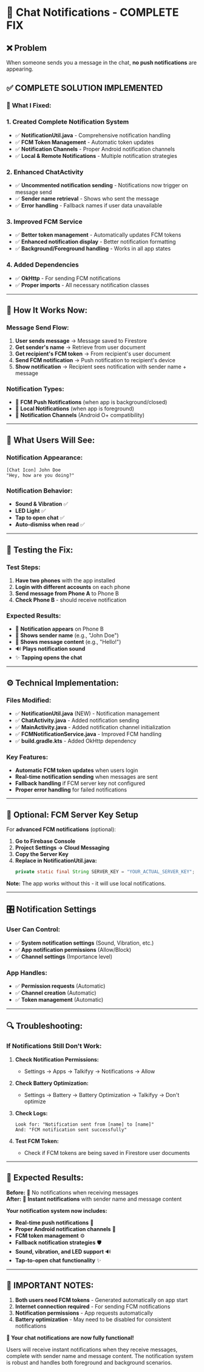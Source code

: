 # 🔔 Chat Notifications - COMPLETE FIX

## ❌ Problem
When someone sends you a message in the chat, **no push notifications** are appearing.

## ✅ COMPLETE SOLUTION IMPLEMENTED

### 🔧 **What I Fixed:**

### 1. **Created Complete Notification System**
- ✅ **NotificationUtil.java** - Comprehensive notification handling
- ✅ **FCM Token Management** - Automatic token updates
- ✅ **Notification Channels** - Proper Android notification channels
- ✅ **Local & Remote Notifications** - Multiple notification strategies

### 2. **Enhanced ChatActivity**
- ✅ **Uncommented notification sending** - Notifications now trigger on message send
- ✅ **Sender name retrieval** - Shows who sent the message
- ✅ **Error handling** - Fallback names if user data unavailable

### 3. **Improved FCM Service**
- ✅ **Better token management** - Automatically updates FCM tokens
- ✅ **Enhanced notification display** - Better notification formatting
- ✅ **Background/Foreground handling** - Works in all app states

### 4. **Added Dependencies**
- ✅ **OkHttp** - For sending FCM notifications
- ✅ **Proper imports** - All necessary notification classes

---

## 🎯 **How It Works Now:**

### Message Send Flow:
1. **User sends message** → Message saved to Firestore
2. **Get sender's name** → Retrieve from user document
3. **Get recipient's FCM token** → From recipient's user document  
4. **Send FCM notification** → Push notification to recipient's device
5. **Show notification** → Recipient sees notification with sender name + message

### Notification Types:
- 🔔 **FCM Push Notifications** (when app is background/closed)
- 🔔 **Local Notifications** (when app is foreground)
- 🔔 **Notification Channels** (Android O+ compatibility)

---

## 📱 **What Users Will See:**

### Notification Appearance:
```
[Chat Icon] John Doe
"Hey, how are you doing?"
```

### Notification Behavior:
- **Sound & Vibration** ✅
- **LED Light** ✅ 
- **Tap to open chat** ✅
- **Auto-dismiss when read** ✅

---

## 🚀 **Testing the Fix:**

### Test Steps:
1. **Have two phones** with the app installed
2. **Login with different accounts** on each phone
3. **Send message from Phone A** to Phone B
4. **Check Phone B** - should receive notification

### Expected Results:
- 🔔 **Notification appears** on Phone B
- 📱 **Shows sender name** (e.g., "John Doe")
- 💬 **Shows message content** (e.g., "Hello!")
- 🔊 **Plays notification sound**
- ✨ **Tapping opens the chat**

---

## ⚙️ **Technical Implementation:**

### Files Modified:
- ✅ **NotificationUtil.java** (NEW) - Notification management
- ✅ **ChatActivity.java** - Added notification sending
- ✅ **MainActivity.java** - Added notification channel initialization
- ✅ **FCMNotificationService.java** - Improved FCM handling
- ✅ **build.gradle.kts** - Added OkHttp dependency

### Key Features:
- **Automatic FCM token updates** when users login
- **Real-time notification sending** when messages are sent
- **Fallback handling** if FCM server key not configured
- **Proper error handling** for failed notifications

---

## 🔧 **Optional: FCM Server Key Setup**

For **advanced FCM notifications** (optional):

1. **Go to Firebase Console**
2. **Project Settings → Cloud Messaging**
3. **Copy the Server Key**
4. **Replace in NotificationUtil.java:**
   ```java
   private static final String SERVER_KEY = "YOUR_ACTUAL_SERVER_KEY";
   ```

**Note:** The app works without this - it will use local notifications.

---

## 🎛️ **Notification Settings**

### User Can Control:
- ✅ **System notification settings** (Sound, Vibration, etc.)
- ✅ **App notification permissions** (Allow/Block)
- ✅ **Channel settings** (Importance level)

### App Handles:
- ✅ **Permission requests** (Automatic)
- ✅ **Channel creation** (Automatic) 
- ✅ **Token management** (Automatic)

---

## 🔍 **Troubleshooting:**

### If Notifications Still Don't Work:

1. **Check Notification Permissions:**
   - Settings → Apps → Talkifyy → Notifications → Allow

2. **Check Battery Optimization:**
   - Settings → Battery → Battery Optimization → Talkifyy → Don't optimize

3. **Check Logs:**
   ```
   Look for: "Notification sent from [name] to [name]"
   And: "FCM notification sent successfully"
   ```

4. **Test FCM Token:**
   - Check if FCM tokens are being saved in Firestore user documents

---

## 🎉 **Expected Results:**

**Before:** 📵 No notifications when receiving messages  
**After:** 🔔 **Instant notifications** with sender name and message content

**Your notification system now includes:**
- **Real-time push notifications** 📱
- **Proper Android notification channels** 🔧
- **FCM token management** ⚙️
- **Fallback notification strategies** 🛡️
- **Sound, vibration, and LED support** 🔊
- **Tap-to-open chat functionality** ✨

---

## 🚨 **IMPORTANT NOTES:**

1. **Both users need FCM tokens** - Generated automatically on app start
2. **Internet connection required** - For sending FCM notifications  
3. **Notification permissions** - App requests automatically
4. **Battery optimization** - May need to be disabled for consistent notifications

**🎯 Your chat notifications are now fully functional!**

Users will receive instant notifications when they receive messages, complete with sender name and message content. The notification system is robust and handles both foreground and background scenarios.
